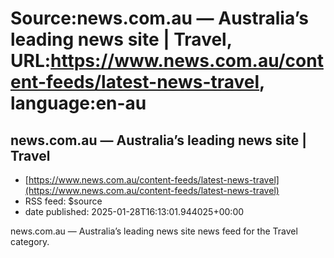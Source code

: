 # Source:news.com.au — Australia’s leading news site | Travel, URL:https://www.news.com.au/content-feeds/latest-news-travel, language:en-au

## news.com.au — Australia’s leading news site | Travel
 - [https://www.news.com.au/content-feeds/latest-news-travel](https://www.news.com.au/content-feeds/latest-news-travel)
 - RSS feed: $source
 - date published: 2025-01-28T16:13:01.944025+00:00

news.com.au — Australia’s leading news site news feed for the Travel category.

